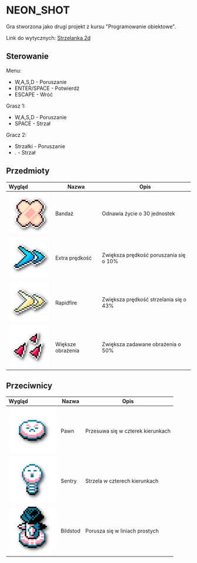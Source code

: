 # NEON_SHOT
Gra stworzona jako drugi projekt z kursu "Programowanie obiektowe".

Link do wytycznych: [Strzelanka 2d](https://github.com/apohllo/obiektowe-lab/blob/master/proj2/strzelaninka2d.md)

## Sterowanie
Menu:
* W,A,S,D - Poruszanie
* ENTER/SPACE - Potwierdź
* ESCAPE - Wróć

Grasz 1:
* W,A,S,D - Poruszanie
* SPACE - Strzał

Gracz 2:
* Strzałki - Poruszanie
* . - Strzał

## Przedmioty
| Wygląd                                    | Nazwa             | Opis                                   |
|:------------------------------------------|-------------------|----------------------------------------|
| <img src="misc/item_bandage.png"/>        | Bandaż            | Odnawia życie o 30 jednostek           |
| <img src="misc/item_extraspeed.png"/>     | Extra prędkość    | Zwiększa prędkość poruszania się o 10% |
| <img src="misc/item_rapidfire.png"/>      | Rapidfire         | Zwiększa prędkość strzelania się o 43% |
| <img src="misc/item_extradamage.png"/>    | Większe obrażenia | Zwiększa zadawane obrażenia o 50%      |

## Przeciwnicy
| Wygląd                               | Nazwa    | Opis                                   |
|:-------------------------------------|----------|----------------------------------------|
| <img src="misc/enemy_pawn.png"/>     | Pawn     | Przesuwa się w czterek kierunkach      |
| <img src="misc/enemy_sentry.png"/>   | Sentry   | Strzela w czterech kierunkach          |
| <img src="misc/enemy_bildstod.png"/> | Bildstod | Porusza się w liniach prostych         |
